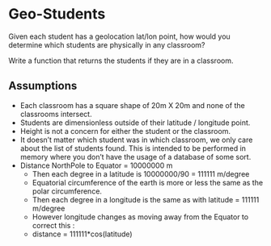 # Geo-Students
Given each student has a geolocation lat/lon point, how would you determine which students are physically in any classroom?  

Write a function that returns the students if they are in a classroom.  

## Assumptions

- Each classroom has a square shape of 20m X 20m and none of the classrooms intersect.
- Students are dimensionless outside of their latitude / longitude point.
- Height is not a concern for either the student or the classroom.
- It doesn’t matter which student was in which classroom, we only care about the list of students found.
This is intended to be performed in memory where you don’t have the usage of a database of some sort.
-  Distance NorthPole to Equator = 10000000 m
   * Then each degree in a latitude is 10000000/90 = 111111 m/degree
   * Equatorial circumference of the earth is more or less the same as the polar circumference.
   * Then each degree in a longitude is the same as with latitude = 111111 m/degree
   * However longitude changes as moving away from the Equator to correct this :
   * distance = 111111*cos(latitude) 
